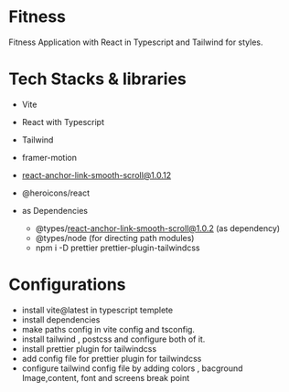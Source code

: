# Fitness

Fitness Application with React in Typescript and Tailwind for styles.

# Tech Stacks & libraries

- Vite
- React with Typescript
- Tailwind
- framer-motion
- react-anchor-link-smooth-scroll@1.0.12
- @heroicons/react

- as Dependencies
  - @types/react-anchor-link-smooth-scroll@1.0.2 (as dependency)
  - @types/node (for directing path modules)
  - npm i -D prettier prettier-plugin-tailwindcss

# Configurations

- install vite@latest in typescript templete
- install dependencies
- make paths config in vite config and tsconfig.
- install tailwind , postcss and configure both of it.
- install prettier plugin for tailwindcss
- add config file for prettier plugin for tailwindcss
- configure tailwind config file by adding colors , bacground Image,content, font and screens break point
